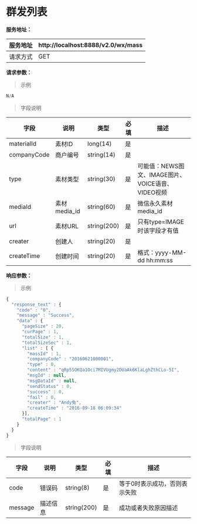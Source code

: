 # 群发列表

**服务地址：**

| 服务地址 | http:\/\/localhost:8888\/v2.0\/wx\/mass |
| --- | --- |
| 请求方式 | GET |

**请求参数：**

> 示例

```js
N/A
```

> 字段说明

| **字段** | **说明** | **类型** | **必填** | **描述** |
| --- | --- | --- | --- | --- |
| materialId | 素材ID | long\(14\) | 是 |  |
| companyCode | 商户编号 | string\(14\) | 是 |  |
| type | 素材类型 | string\(30\) | 是 | 可能值：NEWS图文、IMAGE图片、 VOICE语音、VIDEO视频 |
| mediaId | 素材media\_id | string\(60\) | 是 | 微信永久素材media\_id |
| url | 素材URL | string\(200\) | 是 | 只有type=IMAGE时该字段才有值 |
| creater | 创建人 | string\(20\) | 是 |  |
| createTime | 创建时间 | string\(20\) | 是 | 格式：yyyy-MM-dd hh:mm:ss |

**响应参数：**

> 示例

```js
{
  "response_text" : {
    "code" : "0",
    "message" : "Success",
    "data" : {
      "pageSize" : 20,
      "curPage" : 1,
      "totalSize" : 1,
      "totalSizeSec" : 1,
      "list" : [ {
        "massId" : 1,
        "companyCode" : "20160621000001",
        "type" : 0,
        "content" : "qRp5SOKQa1Oci7MIVUgmy2DUaAk6KlaLghZthCLo-5I",
        "msgId" : null,
        "msgDataId" : null,
        "sendStatus" : 0,
        "success" : 0,
        "fail" : 0,
        "creater" : "Andy兔",
        "createTime" : "2016-09-18 06:09:34"
      }],
      "totalPage" : 1
    }
  }
}
```

> 字段说明

| **字段** | **说明** | **类型** | **必填** | **描述** |
| --- | --- | --- | --- | --- |
| code | 错误码 | string\(8\) | 是 | 等于0时表示成功，否则表示失败 |
| message | 描述信息 | string\(200\) | 是 | 成功或者失败原因描述 |

